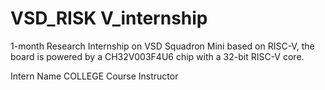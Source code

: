 # VSD_RISK V_internship
1-month Research Internship on VSD Squadron Mini based on RISC-V, the board is powered by a CH32V003F4U6 chip with a 32-bit RISC-V core.
 
 Intern Name <Vaibhav Revankar>
 COLLEGE <SJB INSTITUTE OF TECHNOLOGY>
 Course Instructor <Kunal Ghosh>

